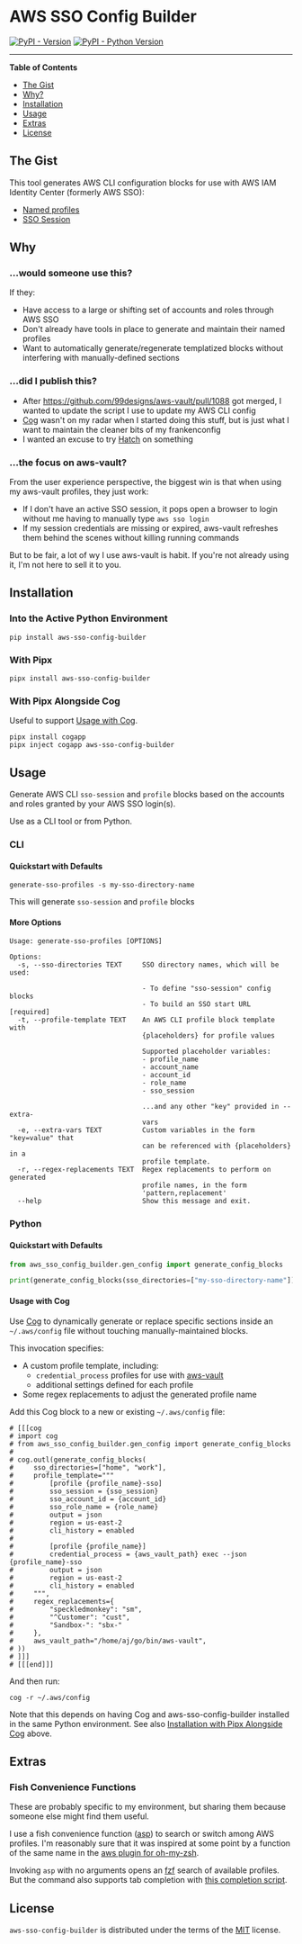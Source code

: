 # AWS SSO Config Builder

[![PyPI - Version](https://img.shields.io/pypi/v/aws-sso-config-builder.svg)](https://pypi.org/project/aws-sso-config-builder)
[![PyPI - Python Version](https://img.shields.io/pypi/pyversions/aws-sso-config-builder.svg)](https://pypi.org/project/aws-sso-config-builder)

-----

**Table of Contents**

- [The Gist](#the-gist)
- [Why?](#why)
- [Installation](#installation)
- [Usage](#usage)
- [Extras](#extras)
- [License](#license)

## The Gist

This tool generates AWS CLI configuration blocks for use with AWS IAM Identity Center
(formerly AWS SSO):

- [Named profiles](https://docs.aws.amazon.com/cli/latest/userguide/cli-configure-profiles.html)
- [SSO Session](https://docs.aws.amazon.com/cli/latest/userguide/sso-configure-profile-token.html#sso-configure-profile-token-auto-sso-session)

## Why

### ...would someone use this?

If they:

- Have access to a large or shifting set of accounts and roles through AWS SSO
- Don't already have tools in place to generate and maintain their named profiles
- Want to automatically generate/regenerate templatized blocks without interfering with manually-defined sections

### ...did I publish this?

- After https://github.com/99designs/aws-vault/pull/1088 got merged, I wanted to update the script I use to update my AWS CLI config
- [Cog](https://nedbatchelder.com/code/cog/) wasn't on my radar when I started doing this stuff, but is just what I want to maintain the cleaner bits of my frankenconfig
- I wanted an excuse to try [Hatch](https://hatch.pypa.io/) on something

### ...the focus on aws-vault?

From the user experience perspective, the biggest win is that when using my aws-vault profiles, they just work:

- If I don't have an active SSO session, it pops open a browser to login without me having to manually type `aws sso login`
- If my session credentials are missing or expired, aws-vault refreshes them behind the scenes without killing running commands

But to be fair, a lot of wy I use aws-vault is habit. If you're not already using it, I'm not here to sell it to you.

## Installation

### Into the Active Python Environment

```console
pip install aws-sso-config-builder
```

### With Pipx

```console
pipx install aws-sso-config-builder
```

### With Pipx Alongside Cog

Useful to support [Usage with Cog](#usage-with-cog).

```console
pipx install cogapp
pipx inject cogapp aws-sso-config-builder
```

## Usage

Generate AWS CLI `sso-session` and `profile` blocks based on the accounts
and roles granted by your AWS SSO login(s).

Use as a CLI tool or from Python.

### CLI

#### Quickstart with Defaults

```console
generate-sso-profiles -s my-sso-directory-name
```

This will generate `sso-session` and `profile` blocks


#### More Options

<!---[[[cog
import click
import cog
from aws_sso_config_builder.gen_config import cli

ctx = click.Context(cli, info_name='generate-sso-profiles')
cog.outl(f'''
```console
{ctx.get_help()}
```
''')
]]]-->

```console
Usage: generate-sso-profiles [OPTIONS]

Options:
  -s, --sso-directories TEXT     SSO directory names, which will be used:

                                 - To define "sso-session" config blocks
                                 - To build an SSO start URL  [required]
  -t, --profile-template TEXT    An AWS CLI profile block template with
                                 {placeholders} for profile values

                                 Supported placeholder variables:
                                 - profile_name
                                 - account_name
                                 - account_id
                                 - role_name
                                 - sso_session

                                 ...and any other "key" provided in --extra-
                                 vars
  -e, --extra-vars TEXT          Custom variables in the form "key=value" that
                                 can be referenced with {placeholders} in a
                                 profile template.
  -r, --regex-replacements TEXT  Regex replacements to perform on generated
                                 profile names, in the form
                                 'pattern,replacement'
  --help                         Show this message and exit.
```

<!---[[[end]]]-->

### Python

#### Quickstart with Defaults

```python
from aws_sso_config_builder.gen_config import generate_config_blocks

print(generate_config_blocks(sso_directories=["my-sso-directory-name"]))
```

#### Usage with Cog

Use [Cog](https://nedbatchelder.com/code/cog/) to dynamically generate or replace specific sections inside an `~/.aws/config` file without touching manually-maintained blocks.

This invocation specifies:

- A custom profile template, including:
  - `credential_process` profiles for use with [aws-vault](https://github.com/99designs/aws-vault)
  - additional settings defined for each profile
- Some regex replacements to adjust the generated profile name

Add this Cog block to a new or existing `~/.aws/config` file:

```console
# [[[cog
# import cog
# from aws_sso_config_builder.gen_config import generate_config_blocks
#
# cog.outl(generate_config_blocks(
#     sso_directories=["home", "work"],
#     profile_template="""
#         [profile {profile_name}-sso]
#         sso_session = {sso_session}
#         sso_account_id = {account_id}
#         sso_role_name = {role_name}
#         output = json
#         region = us-east-2
#         cli_history = enabled
#
#         [profile {profile_name}]
#         credential_process = {aws_vault_path} exec --json {profile_name}-sso
#         output = json
#         region = us-east-2
#         cli_history = enabled
#     """,
#     regex_replacements={
#         "speckledmonkey": "sm",
#         "^Customer": "cust",
#         "Sandbox-": "sbx-"
#     },
#     aws_vault_path="/home/aj/go/bin/aws-vault",
# ))
# ]]]
# [[[end]]]
```

And then run:

```console
cog -r ~/.aws/config
```

Note that this depends on having Cog and aws-sso-config-builder installed in the same Python
environment. See also [Installation with Pipx Alongside Cog](#with-pipx-alongside-cog) above.

## Extras

### Fish Convenience Functions

These are probably specific to my environment, but sharing them because someone else might find them useful.

I use a fish convenience function ([asp](./extras/fish/functions/asp.fish)) to search or switch among AWS profiles. I'm reasonably sure that it was inspired at some point by a function of the same name in the [aws plugin for oh-my-zsh](https://github.com/ohmyzsh/ohmyzsh/blob/master/plugins/aws/aws.plugin.zsh).

Invoking `asp` with no arguments opens an [fzf](https://github.com/junegunn/fzf/) search of available profiles. But the command also supports tab completion with [this completion script](./extras/fish/completions/asp.fish).


## License

`aws-sso-config-builder` is distributed under the terms of the [MIT](https://spdx.org/licenses/MIT.html) license.
